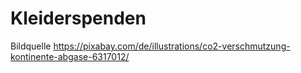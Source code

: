 # Kleiderspenden

Bildquelle 
https://pixabay.com/de/illustrations/co2-verschmutzung-kontinente-abgase-6317012/
